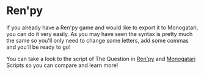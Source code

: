 # Ren'py

If you already have a Ren'py game and would like to export it to Monogatari, you can do it very easily. As you may have seen the syntax is pretty much the same so you'll only need to change some letters, add some commas and you'll be ready to go!

You can take a look to the script of The Question in [Ren'py](http://www.renpy.org/doc/html/thequestion.html) and [Monogatari](http://monogatari.hyuchia.com/TheQuestion/js/script.js) Scripts so you can compare and learn more!


